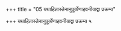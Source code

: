 +++
title = "05 यथाहितास्तेनानुपूर्व्येणाहवनीयाद्वा प्रक्रम्य"

+++
यथाहितास्तेनानुपूर्व्येणाहवनीयाद्वा प्रक्रम्य ५